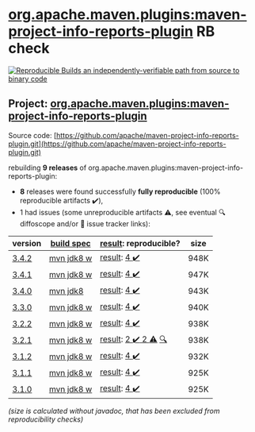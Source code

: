 [org.apache.maven.plugins:maven-project-info-reports-plugin](https://central.sonatype.com/artifact/org.apache.maven.plugins/maven-project-info-reports-plugin/3.4.2/versions) RB check
=======

[![Reproducible Builds](https://reproducible-builds.org/images/logos/rb.svg) an independently-verifiable path from source to binary code](https://reproducible-builds.org/)

## Project: [org.apache.maven.plugins:maven-project-info-reports-plugin](https://central.sonatype.com/artifact/org.apache.maven.plugins/maven-project-info-reports-plugin/3.4.2/versions)

Source code: [https://github.com/apache/maven-project-info-reports-plugin.git](https://github.com/apache/maven-project-info-reports-plugin.git)

rebuilding **9 releases** of org.apache.maven.plugins:maven-project-info-reports-plugin:
- **8** releases were found successfully **fully reproducible** (100% reproducible artifacts :heavy_check_mark:),
- 1 had issues (some unreproducible artifacts :warning:, see eventual :mag: diffoscope and/or :memo: issue tracker links):

| version | [build spec](/BUILDSPEC.md) | [result](https://reproducible-builds.org/docs/jvm/): reproducible? | size |
| -- | --------- | ------ | -- |
| [3.4.2](https://central.sonatype.com/artifact/org.apache.maven.plugins/maven-project-info-reports-plugin/3.4.2/pom) | [mvn jdk8 w](maven-project-info-reports-plugin-3.4.2.buildspec) | [result](maven-project-info-reports-plugin-3.4.2.buildinfo): [4 :heavy_check_mark: ](maven-project-info-reports-plugin-3.4.2.buildcompare) | 948K |
| [3.4.1](https://central.sonatype.com/artifact/org.apache.maven.plugins/maven-project-info-reports-plugin/3.4.1/pom) | [mvn jdk8 w](maven-project-info-reports-plugin-3.4.1.buildspec) | [result](maven-project-info-reports-plugin-3.4.1.buildinfo): [4 :heavy_check_mark: ](maven-project-info-reports-plugin-3.4.1.buildcompare) | 947K |
| [3.4.0](https://central.sonatype.com/artifact/org.apache.maven.plugins/maven-project-info-reports-plugin/3.4.0/pom) | [mvn jdk8](maven-project-info-reports-plugin-3.4.0.buildspec) | [result](maven-project-info-reports-plugin-3.4.0.buildinfo): [4 :heavy_check_mark: ](maven-project-info-reports-plugin-3.4.0.buildcompare) | 943K |
| [3.3.0](https://central.sonatype.com/artifact/org.apache.maven.plugins/maven-project-info-reports-plugin/3.3.0/pom) | [mvn jdk8 w](maven-project-info-reports-plugin-3.3.0.buildspec) | [result](maven-project-info-reports-plugin-3.3.0.buildinfo): [4 :heavy_check_mark: ](maven-project-info-reports-plugin-3.3.0.buildcompare) | 940K |
| [3.2.2](https://central.sonatype.com/artifact/org.apache.maven.plugins/maven-project-info-reports-plugin/3.2.2/pom) | [mvn jdk8 w](maven-project-info-reports-plugin-3.2.2.buildspec) | [result](maven-project-info-reports-plugin-3.2.2.buildinfo): [4 :heavy_check_mark: ](maven-project-info-reports-plugin-3.2.2.buildcompare) | 938K |
| [3.2.1](https://central.sonatype.com/artifact/org.apache.maven.plugins/maven-project-info-reports-plugin/3.2.1/pom) | [mvn jdk8 w](maven-project-info-reports-plugin-3.2.1.buildspec) | [result](maven-project-info-reports-plugin-3.2.1.buildinfo): [2 :heavy_check_mark:  2 :warning:](maven-project-info-reports-plugin-3.2.1.buildcompare) [:mag:](maven-project-info-reports-plugin-3.2.1.diffoscope) | 938K |
| [3.1.2](https://central.sonatype.com/artifact/org.apache.maven.plugins/maven-project-info-reports-plugin/3.1.2/pom) | [mvn jdk8 w](maven-project-info-reports-plugin-3.1.2.buildspec) | [result](maven-project-info-reports-plugin-3.1.2.buildinfo): [4 :heavy_check_mark: ](maven-project-info-reports-plugin-3.1.2.buildcompare) | 932K |
| [3.1.1](https://central.sonatype.com/artifact/org.apache.maven.plugins/maven-project-info-reports-plugin/3.1.1/pom) | [mvn jdk8 w](maven-project-info-reports-plugin-3.1.1.buildspec) | [result](maven-project-info-reports-plugin-3.1.1.buildinfo): [4 :heavy_check_mark: ](maven-project-info-reports-plugin-3.1.1.buildcompare) | 925K |
| [3.1.0](https://central.sonatype.com/artifact/org.apache.maven.plugins/maven-project-info-reports-plugin/3.1.0/pom) | [mvn jdk8 w](maven-project-info-reports-plugin-3.1.0.buildspec) | [result](maven-project-info-reports-plugin-3.1.0.buildinfo): [4 :heavy_check_mark: ](maven-project-info-reports-plugin-3.1.0.buildcompare) | 925K |

<i>(size is calculated without javadoc, that has been excluded from reproducibility checks)</i>
